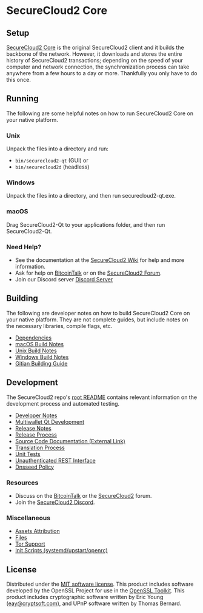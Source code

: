 SecureCloud2 Core
=============

Setup
---------------------
[SecureCloud2 Core](http://securecloud2.org/wallet) is the original SecureCloud2 client and it builds the backbone of the network. However, it downloads and stores the entire history of SecureCloud2 transactions; depending on the speed of your computer and network connection, the synchronization process can take anywhere from a few hours to a day or more. Thankfully you only have to do this once.

Running
---------------------
The following are some helpful notes on how to run SecureCloud2 Core on your native platform.

### Unix

Unpack the files into a directory and run:

- `bin/securecloud2-qt` (GUI) or
- `bin/securecloud2d` (headless)

### Windows

Unpack the files into a directory, and then run securecloud2-qt.exe.

### macOS

Drag SecureCloud2-Qt to your applications folder, and then run SecureCloud2-Qt.

### Need Help?

* See the documentation at the [SecureCloud2 Wiki](https://github.com/SecureCloud2-Project/SecureCloud2/wiki)
for help and more information.
* Ask for help on [BitcoinTalk](https://bitcointalk.org/index.php?topic=1262920.0) or on the [SecureCloud2 Forum](http://forum.securecloud2.org/).
* Join our Discord server [Discord Server](https://discord.securecloud2.org)

Building
---------------------
The following are developer notes on how to build SecureCloud2 Core on your native platform. They are not complete guides, but include notes on the necessary libraries, compile flags, etc.

- [Dependencies](dependencies.md)
- [macOS Build Notes](build-osx.md)
- [Unix Build Notes](build-unix.md)
- [Windows Build Notes](build-windows.md)
- [Gitian Building Guide](gitian-building.md)

Development
---------------------
The SecureCloud2 repo's [root README](/README.md) contains relevant information on the development process and automated testing.

- [Developer Notes](developer-notes.md)
- [Multiwallet Qt Development](multiwallet-qt.md)
- [Release Notes](release-notes.md)
- [Release Process](release-process.md)
- [Source Code Documentation (External Link)](https://www.fuzzbawls.pw/securecloud2/doxygen/)
- [Translation Process](translation_process.md)
- [Unit Tests](unit-tests.md)
- [Unauthenticated REST Interface](REST-interface.md)
- [Dnsseed Policy](dnsseed-policy.md)

### Resources
* Discuss on the [BitcoinTalk](https://bitcointalk.org/index.php?topic=1262920.0) or the [SecureCloud2](http://forum.securecloud2.org/) forum.
* Join the [SecureCloud2 Discord](https://discord.securecloud2.org).

### Miscellaneous
- [Assets Attribution](assets-attribution.md)
- [Files](files.md)
- [Tor Support](tor.md)
- [Init Scripts (systemd/upstart/openrc)](init.md)

License
---------------------
Distributed under the [MIT software license](/COPYING).
This product includes software developed by the OpenSSL Project for use in the [OpenSSL Toolkit](https://www.openssl.org/). This product includes
cryptographic software written by Eric Young ([eay@cryptsoft.com](mailto:eay@cryptsoft.com)), and UPnP software written by Thomas Bernard.

